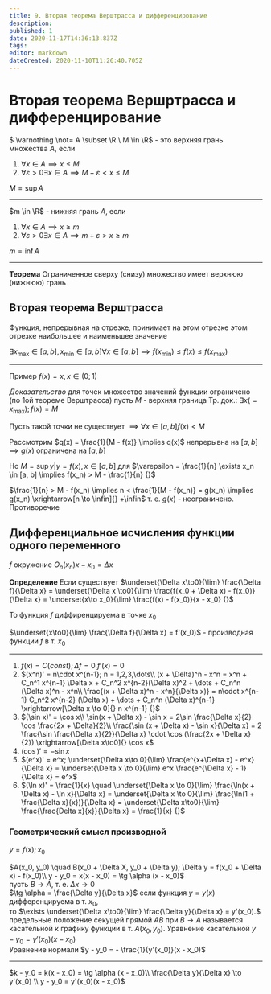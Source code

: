 ```yaml
---
title: 9. Вторая теорема Верштрасса и дифференцирование
description: 
published: 1
date: 2020-11-17T14:36:13.837Z
tags: 
editor: markdown
dateCreated: 2020-11-10T11:26:40.705Z
---
```


# Вторая теорема Вершртрасса и дифференцирование

$
\varnothing \not= A \subset \R \\
M \in \R$ - это верхняя грань множества $A$, если
1. $\forall x \in A \implies x \le M$
2. $\forall \varepsilon > 0 \exists x \in A \implies M - \varepsilon < x \le M$

$M = \sup A$

---

$m \in \R$ - нижняя грань $A$, если
1. $\forall x \in A \implies x \ge m$
2. $\forall \varepsilon > 0 \exists x \in A \implies m + \varepsilon > x \ge m$

$m = \inf A$

---

**Теорема** Ограниченное сверху (снизу) множество имеет верхнюю (нижнюю) грань

## Вторая теорема Верштрасса
Функция, непрерывная на отрезке, принимает на этом отрезке этом отрезке наибольшее и наименьшее значение

$\exists x_{\max} \in [a, b], x_{\min} \in [a, b] \forall x \in [a, b] \implies f(x_{\min}) \le f(x) \le f(x_{\max})$

---

Пример $f(x) = x, x \in (0; 1)$

*Доказательство* для точек множество значений функции ограничено  (по 1ой теореме Верштрасса) пусть $M$ - верхняя граница Тр. док.: $\exists x (=x_{\max}); f(x) = M$

Пусть такой точки не существует $\implies \forall x \in [a, b] f(x) < M$

Рассмотрим $q(x) = \frac{1}{M - f(x)} \implies q(x)$ непрерывна на $[a, b] \implies g(x)$ ограничена на $[a, b]$

Но $M = \sup {y| y = f(x), x \in [a, b]}$ для $\varepsilon = \frac{1}{n} \exists x_n \in [a, b] \implies f(x_n) > M - \frac{1}{n} {}$

$\frac{1}{n} > M - f(x_n) \implies n < \frac{1}{M - f(x_n)} = g(x_n) \implies g(x_n) \xrightarrow[n \to \infin]{} +\infin$ т. е. $g(x)$ - неограничено. Противоречие

## Дифференциальное исчисления функции одного переменного

$f$ окружение $O_n (x_n) x - x_0 = \Delta x$

**Определение** Если существует $\underset{\Delta x\to0}{\lim} \frac{\Delta f}{\Delta x} = \underset{\Delta x \to0}{\lim} \frac{f(x_0 + \Delta x) - f(x_0)}{\Delta x} = \underset{x\to x_0}{\lim} \frac{f(x) - f(x_0)}{x - x_0} {}$

То функция $f$ диффиренцируема в точке $x_0$

$\underset{x\to0}{\lim} \frac{\Delta f}{\Delta x} = f'(x_0)$ - производная функции $f$ в т. $x_0$

---

1. $f(x) = C(const); \Delta f= 0. f'(x) = 0$
2. $(x^n)' = n\cdot x^{n-1}; n = 1,2,3,\dots\\
(x + \Delta)^n - x^n = x^n + C_n^1 x^{n-1} \Delta x + C_n^2 x^{n-2}(\Delta x)^2 + \dots + C_n^n (\Delta x)^n - x^n\\
\frac{(x + \Delta x)^n - x^n}{\Delta x)} = n\cdot x^{n-1} C_n^2 x^{n-2} (\Delta x) + \dots + C_n^n (\Delta x)^{n-1} \xrightarrow[\Delta x \to 0]{} n x^{n-1} {}$
3. $(\sin x)' = \cos x\\
\sin(x + \Delta x) - \sin x = 2\sin \frac{\Delta x}{2} \cos \frac{2x + \Delta}{2}\\
\frac{\sin (x + \Delta x) - \sin x}{\Delta x} = 2 \frac{\sin \frac{\Delta x}{2}}{\Delta x} \cdot \cos (\frac{2x + \Delta x}{2}) \xrightarrow[\Delta x\to0]{} \cos x$
4. $(\cos)' = -\sin x$
5. $(e^x)' = e^x; \underset{\Delta x\to 0}{\lim} \frac{e^{x+\Delta x} - e^x}{\Delta x} = \underset{\Delta x \to 0}{\lim} e^x \frac{e^{\Delta x} - 1}{\Delta x} = e^x$
6. $(\ln x)' = \frac{1}{x} \quad \underset{\Delta x \to 0}{\lim} \frac{\ln(x + \Delta x) - \ln x}{\Delta x} = \underset{\Delta x \to 0}{\lim} \frac{\ln(1 + \frac{\Delta x}{x})}{\Delta x} = \underset{\Delta x\to0}{\lim} \frac{\frac{Delta x}{x}}{\Delta x} = \frac{1}{x} {}$

### Геометрический смысл производной
$y = f(x); x_0$

$A(x_0, y_0) \quad B(x_0 + \Delta X, y_0 + \Delta y); \Delta y = f(x_0 + \Delta x) - f(x_0)\\
y - y_0 = x(x - x_0) = \tg \alpha (x - x_0)$\
пусть $B \to A$, т. е. $\Delta x \to 0$\
$\tg \alpha = \frac{\Delta y}{\Delta x}$ если функция $y = y(x)$ дифференцируема в т. $x_0$,\
то $\exists \underset{\Delta x\to0}{\lim} \frac{\Delta y}{\Delta x} = y'(x_0).$ предельные положение секущей прямой $AB$ при $B \to A$ называется касательной к графику функции в т. $A(x_0, y_0)$. Уравнение касательной $y - y_0 = y'(x_0)(x - x_0)$\
Уравнение нормали $y - y_0 = - \frac{1}{y'(x_0)}(x - x_0)$

---

$k - y_0 = k(x - x_0) = \tg \alpha (x - x_0)\\
\frac{\Delta y}{\Delta x} \to y'(x_0) \\
y - y_0 = y'(x_0)(x - x_0)$
